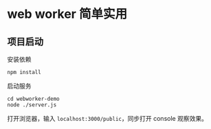 # web worker 简单实用

## 项目启动

安装依赖
```shell
npm install
```

启动服务
```shell
cd webworker-demo
node ./server.js
```

打开浏览器，输入 `localhost:3000/public`，同步打开 console 观察效果。
